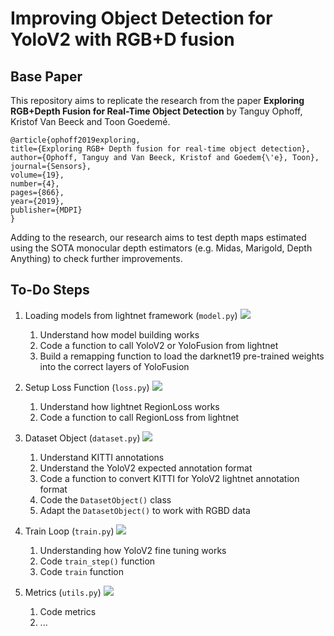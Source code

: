 # Improving Object Detection for YoloV2 with RGB+D fusion

## Base Paper

This repository aims to replicate the research from the paper **Exploring RGB+Depth Fusion for Real-Time
Object Detection** by Tanguy Ophoff, Kristof Van Beeck and Toon Goedemé. 

    @article{ophoff2019exploring,
    title={Exploring RGB+ Depth fusion for real-time object detection},
    author={Ophoff, Tanguy and Van Beeck, Kristof and Goedem{\'e}, Toon},
    journal={Sensors},
    volume={19},
    number={4},
    pages={866},
    year={2019},
    publisher={MDPI}
    }

Adding to the research, our research aims to test depth maps estimated using the SOTA monocular depth estimators (e.g. Midas, Marigold, Depth Anything) to check further improvements. 

## To-Do Steps


1. Loading models from lightnet framework (`model.py`) ![](https://geps.dev/progress/50) 
    1. Understand how model building works
    2. Code a function to call YoloV2 or YoloFusion from lightnet
    3. Build a remapping function to load the darknet19 pre-trained weights into the correct layers of YoloFusion

2. Setup Loss Function (`loss.py`) ![](https://geps.dev/progress/50) 
    1. Understand how lightnet RegionLoss works
    2. Code a function to call RegionLoss from lightnet

3. Dataset Object (`dataset.py`) ![](https://geps.dev/progress/0) 
    1. Understand KITTI annotations
    2. Understand the YoloV2 expected annotation format
    3. Code a function to convert KITTI for YoloV2 lightnet annotation format
    4. Code the `DatasetObject()` class
    5. Adapt the `DatasetObject()` to work with RGBD data

4. Train Loop (`train.py`) ![](https://geps.dev/progress/0) 
    1. Understanding how YoloV2 fine tuning works
    2. Code `train_step()` function
    3. Code `train` function 

5. Metrics (`utils.py`) ![](https://geps.dev/progress/0) 
    1. Code metrics
    2. ...
